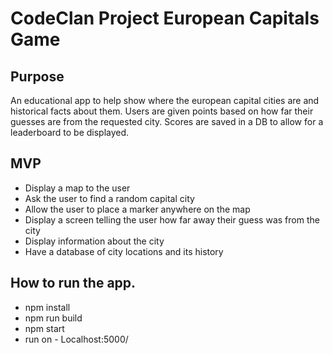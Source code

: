 # CodeClan Project European Capitals Game

## Purpose

An educational app to help show where the european capital cities are
and historical facts about them. Users are given points based on how
far their guesses are from the requested city. Scores are saved in a DB
to allow for a leaderboard to be displayed.

## MVP

* Display a map to the user
* Ask the user to find a random capital city
* Allow the user to place a marker anywhere on the map
* Display a screen telling the user how far away their guess was from the city
* Display information about the city
* Have a database of city locations and its history

## How to run the app.

* npm install
* npm run build
* npm start
* run on - Localhost:5000/
